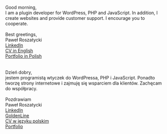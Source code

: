 Good morning,<br/>I am a plugin developer for WordPress, PHP and JavaScript. In addition, I create websites and provide customer support. I encourage you to cooperate.<br/><br/>Best greetings,<br/>Paweł Roszatycki<br/>[LinkedIn](https://linkedin.roszatycki.pl)<br />[CV in English](https://cv.roszatycki.pl/en/CV_Pawel_Roszatycki.pdf)<br />[Portfolio in Polish](https://roszatycki.pl)
<br/><br/><br/>
Dzień dobry,<br />jestem programistą wtyczek do WordPressa, PHP i JavaScript. Ponadto tworzę strony internetowe i zajmuję się wsparciem dla klientów. Zachęcam do współpracy.<br /><br />Pozdrawiam<br />Paweł Roszatycki<br/>[LinkedIn](https://linkedin.roszatycki.pl)<br />[GoldenLine](https://goldenline.roszatycki.pl)<br />[CV w języku polskim](https://cv.roszatycki.pl/pl/CV_Pawel_Roszatycki.pdf)<br />[Portfolio](https://roszatycki.pl)
